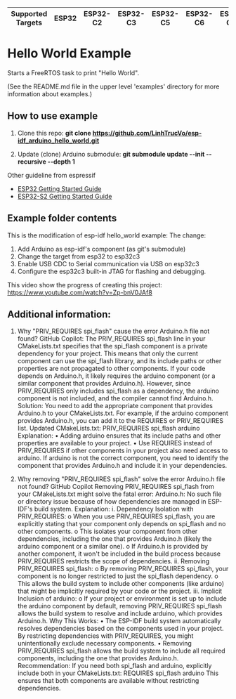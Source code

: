 | Supported Targets | ESP32 | ESP32-C2 | ESP32-C3 | ESP32-C5 | ESP32-C6 | ESP32-C61 | ESP32-H2 | ESP32-P4 | ESP32-S2 | ESP32-S3 | Linux |
| ----------------- | ----- | -------- | -------- | -------- | -------- | --------- | -------- | -------- | -------- | -------- | ----- |

# Hello World Example

Starts a FreeRTOS task to print "Hello World".

(See the README.md file in the upper level 'examples' directory for more information about examples.)

## How to use example

1. Clone this repo:
**git clone https://github.com/LinhTrucVo/esp-idf_arduino_hello_world.git**

2. Update (clone) Arduino submodule:
**git submodule update --init --recursive --depth 1**

Other guideline from espressif
- [ESP32 Getting Started Guide](https://docs.espressif.com/projects/esp-idf/en/stable/get-started/index.html)
- [ESP32-S2 Getting Started Guide](https://docs.espressif.com/projects/esp-idf/en/latest/esp32s2/get-started/index.html)


## Example folder contents

This is the modification of esp-idf hello_world example:
The change:
1. Add Arduino as esp-idf's component (as git's submodule)
2. Change the target from esp32 to esp32c3
3. Enable USB CDC to Serial communication via USB on esp32c3
4. Configure the esp32c3 built-in JTAG for flashing and debugging.

This video show the progress of creating this project:
https://www.youtube.com/watch?v=Zp-bnV0JAf8


## Additional information:
1. Why "PRIV_REQUIRES spi_flash" cause the error Arduino.h file not found?
GitHub Copilot:
The PRIV_REQUIRES spi_flash line in your CMakeLists.txt specifies that the spi_flash component is a private dependency for your project. This means that only the current component can use the spi_flash library, and its include paths or other properties are not propagated to other components.
If your code depends on Arduino.h, it likely requires the arduino component (or a similar component that provides Arduino.h). However, since PRIV_REQUIRES only includes spi_flash as a dependency, the arduino component is not included, and the compiler cannot find Arduino.h.
Solution:
You need to add the appropriate component that provides Arduino.h to your CMakeLists.txt. For example, if the arduino component provides Arduino.h, you can add it to the REQUIRES or PRIV_REQUIRES list.
Updated CMakeLists.txt:
PRIV_REQUIRES spi_flash arduino
Explanation:
•	Adding arduino ensures that its include paths and other properties are available to your project.
•	Use REQUIRES instead of PRIV_REQUIRES if other components in your project also need access to arduino.
If arduino is not the correct component, you need to identify the component that provides Arduino.h and include it in your dependencies.

2. Why removing "PRIV_REQUIRES spi_flash" solve the error Arduino.h file not found?
GitHub Copilot
Removing PRIV_REQUIRES spi_flash from your CMakeLists.txt might solve the fatal error: Arduino.h: No such file or directory issue because of how dependencies are managed in ESP-IDF's build system.
Explanation:
i.	Dependency Isolation with PRIV_REQUIRES:
o	When you use PRIV_REQUIRES spi_flash, you are explicitly stating that your component only depends on spi_flash and no other components.
o	This isolates your component from other dependencies, including the one that provides Arduino.h (likely the arduino component or a similar one).
o	If Arduino.h is provided by another component, it won't be included in the build process because PRIV_REQUIRES restricts the scope of dependencies.
ii.	Removing PRIV_REQUIRES spi_flash:
o	By removing PRIV_REQUIRES spi_flash, your component is no longer restricted to just the spi_flash dependency.
o	This allows the build system to include other components (like arduino) that might be implicitly required by your code or the project.
iii.	Implicit Inclusion of arduino:
o	If your project or environment is set up to include the arduino component by default, removing PRIV_REQUIRES spi_flash allows the build system to resolve and include arduino, which provides Arduino.h.
Why This Works:
•	The ESP-IDF build system automatically resolves dependencies based on the components used in your project. By restricting dependencies with PRIV_REQUIRES, you might unintentionally exclude necessary components.
•	Removing PRIV_REQUIRES spi_flash allows the build system to include all required components, including the one that provides Arduino.h.
Recommendation:
If you need both spi_flash and arduino, explicitly include both in your CMakeLists.txt:
REQUIRES spi_flash arduino
This ensures that both components are available without restricting dependencies.

